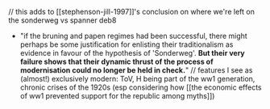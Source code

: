 // this adds to [[stephenson-jill-1997]]'s conclusion on where we're left on the sonderweg vs spanner deb8

- "if the bruning and papen regimes had been successful, there might perhaps be some justification for enlisting their traditionalism as evidence in favour of the hypothesis of 'Sonderweg'. **But their very failure shows that their dynamic thrust of the process of modernisation could no longer be held in check.**"
			// features I see as (almost!) exclusively modern: ToV, H being part of the ww1 generation, chronic crises of the 1920s (esp considering how [[the economic effects of ww1 prevented support for the republic among myths]])